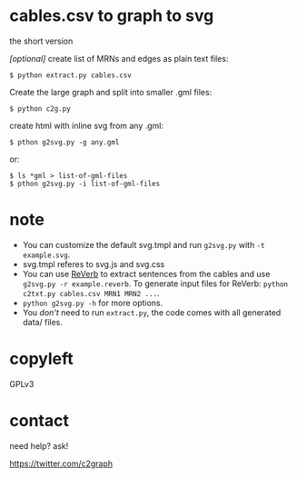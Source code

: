 # cables.csv to graph to svg

the short version

_[optional]_ create list of MRNs and edges as plain text files:

    $ python extract.py cables.csv

Create the large graph and split into smaller .gml files:
    
    $ python c2g.py

create html with inline svg from any .gml:

    $ pthon g2svg.py -g any.gml

or:

    $ ls *gml > list-of-gml-files
    $ pthon g2svg.py -i list-of-gml-files

# note

* You can customize the default svg.tmpl and run `g2svg.py` with `-t example.svg`.
* svg.tmpl referes to svg.js and svg.css
* You can use [ReVerb](http://reverb.cs.washington.edu/) to extract sentences from the cables and use `g2svg.py -r example.reverb`. To generate input files for ReVerb: `python c2txt.py cables.csv MRN1 MRN2 ...`.
* `python g2svg.py -h` for more options.
* You _don't_ need to run `extract.py`, the code comes with all generated data/ files.

# copyleft

GPLv3

# contact

need help? ask!

https://twitter.com/c2graph

